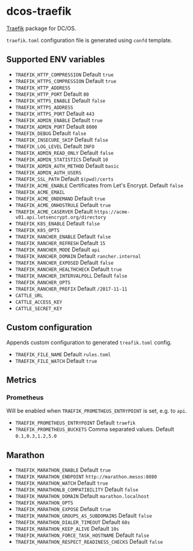 # dcos-traefik

[Traefik](https://traefik.io) package for DC/OS.

`traefik.toml` configuration file is generated using `confd` template.

## Supported ENV variables

 * `TRAEFIK_HTTP_COMPRESSION` Default `true`
 * `TRAEFIK_HTTPS_COMPRESSION` Default `true`
 * `TRAEFIK_HTTP_ADDRESS`
 * `TRAEFIK_HTTP_PORT` Default `80`
 * `TRAEFIK_HTTPS_ENABLE` Default `false`
 * `TRAEFIK_HTTPS_ADDRESS`
 * `TRAEFIK_HTTPS_PORT` Default `443`
 * `TRAEFIK_ADMIN_ENABLE` Default `true`
 * `TRAEFIK_ADMIN_PORT` Default `8000`
 * `TRAEFIK_DEBUG` Default `false`
 * `TRAEFIK_INSECURE_SKIP` Default `false`
 * `TRAEFIK_LOG_LEVEL` Default `INFO`
 * `TRAEFIK_ADMIN_READ_ONLY` Default `false`
 * `TRAEFIK_ADMIN_STATISTICS` Default `10`
 * `TRAEFIK_ADMIN_AUTH_METHOD` Default `basic`
 * `TRAEFIK_ADMIN_AUTH_USERS`
 * `TRAEFIK_SSL_PATH` Default `$(pwd)/certs`
 * `TRAEFIK_ACME_ENABLE` Certificates from Let's Encrypt. Default `false`
 * `TRAEFIK_ACME_EMAIL`
 * `TRAEFIK_ACME_ONDEMAND` Default `true`
 * `TRAEFIK_ACME_ONHOSTRULE` Default `true`
 * `TRAEFIK_ACME_CASERVER` Default `https://acme-v01.api.letsencrypt.org/directory`
 * `TRAEFIK_K8S_ENABLE` Default `false`
 * `TRAEFIK_K8S_OPTS`
 * `TRAEFIK_RANCHER_ENABLE` Default `false`
 * `TRAEFIK_RANCHER_REFRESH` Default `15`
 * `TRAEFIK_RANCHER_MODE` Default `api`
 * `TRAEFIK_RANCHER_DOMAIN` Default `rancher.internal`
 * `TRAEFIK_RANCHER_EXPOSED` Default `false`
 * `TRAEFIK_RANCHER_HEALTHCHECK` Default `true`
 * `TRAEFIK_RANCHER_INTERVALPOLL` Default `false`
 * `TRAEFIK_RANCHER_OPTS`
 * `TRAEFIK_RANCHER_PREFIX` Default `/2017-11-11`
 * `CATTLE_URL`
 * `CATTLE_ACCESS_KEY`
 * `CATTLE_SECRET_KEY`

## Custom configuration

Appends custom configuration to generated `treafik.toml` config.

 * `TRAEFIK_FILE_NAME` Default `rules.toml`
 * `TRAEFIK_FILE_WATCH` Default `true`


## Metrics

### Prometheus

Will be enabled when `TRAEFIK_PROMETHEUS_ENTRYPOINT` is set, e.g. to `api`.

 * `TRAEFIK_PROMETHEUS_ENTRYPOINT` Default `traefik`
 * `TRAEFIK_PROMETHEUS_BUCKETS` Comma separated values. Default `0.1,0.3,1.2,5.0`


## Marathon

 * `TRAEFIK_MARATHON_ENABLE` Default `true`
 * `TRAEFIK_MARATHON_ENDPOINT` `http://marathon.mesos:8080`
 * `TRAEFIK_MARATHON_WATCH` Default `true`
 * `TRAEFIK_MARATHONLB_COMPATIBILITY` Default `false`
 * `TRAEFIK_MARATHON_DOMAIN` Default `marathon.localhost`
 * `TRAEFIK_MARATHON_OPTS`
 * `TRAEFIK_MARATHON_EXPOSE` Default `true`
 * `TRAEFIK_MARATHON_GROUPS_AS_SUBDOMAINS` Default `false`
 * `TRAEFIK_MARATHON_DIALER_TIMEOUT` Default `60s`
 * `TRAEFIK_MARATHON_KEEP_ALIVE` Default `10s`
 * `TRAEFIK_MARATHON_FORCE_TASK_HOSTNAME` Default `false`
 * `TRAEFIK_MARATHON_RESPECT_READINESS_CHECKS` Default `false`
